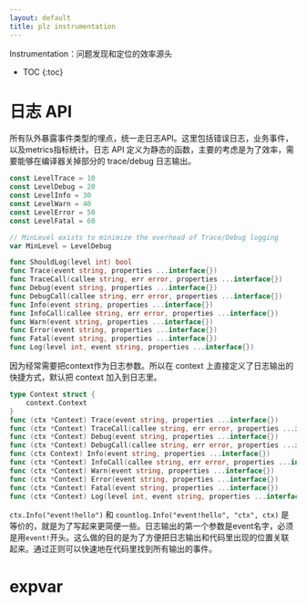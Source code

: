 ```yaml
---
layout: default
title: plz instrumentation
---
```


Instrumentation：问题发现和定位的效率源头

* TOC
{:toc}

# 日志 API

所有队外暴露事件类型的埋点，统一走日志API。这里包括错误日志，业务事件，以及metrics指标统计。日志 API 定义为静态的函数，主要的考虑是为了效率，需要能够在编译器关掉部分的 trace/debug 日志输出。

```go
const LevelTrace = 10
const LevelDebug = 20
const LevelInfo = 30
const LevelWarn = 40
const LevelError = 50
const LevelFatal = 60

// MinLevel exists to minimize the overhead of Trace/Debug logging
var MinLevel = LevelDebug

func ShouldLog(level int) bool
func Trace(event string, properties ...interface{})
func TraceCall(callee string, err error, properties ...interface{})
func Debug(event string, properties ...interface{})
func DebugCall(callee string, err error, properties ...interface{})
func Info(event string, properties ...interface{})
func InfoCall(callee string, err error, properties ...interface{})
func Warn(event string, properties ...interface{})
func Error(event string, properties ...interface{})
func Fatal(event string, properties ...interface{})
func Log(level int, event string, properties ...interface{})
```

因为经常需要把context作为日志参数。所以在 context 上直接定义了日志输出的快捷方式，默认把 context 加入到日志里。

```go
type Context struct {
	context.Context
}
func (ctx *Context) Trace(event string, properties ...interface{})
func (ctx *Context) TraceCall(callee string, err error, properties ...interface{})
func (ctx *Context) Debug(event string, properties ...interface{})
func (ctx *Context) DebugCall(callee string, err error, properties ...interface{})
func (ctx Context) Info(event string, properties ...interface{})
func (ctx *Context) InfoCall(callee string, err error, properties ...interface{})
func (ctx *Context) Warn(event string, properties ...interface{})
func (ctx *Context) Error(event string, properties ...interface{})
func (ctx *Context) Fatal(event string, properties ...interface{})
func (ctx *Context) Log(level int, event string, properties ...interface{})
```

`ctx.Info("event!hello")` 和 `countlog.Info("event!hello", "ctx", ctx)` 是等价的，就是为了写起来更简便一些。日志输出的第一个参数是event名字，必须是用`event!`开头。这么做的目的是为了方便把日志输出和代码里出现的位置关联起来。通过正则可以快速地在代码里找到所有输出的事件。

# expvar



